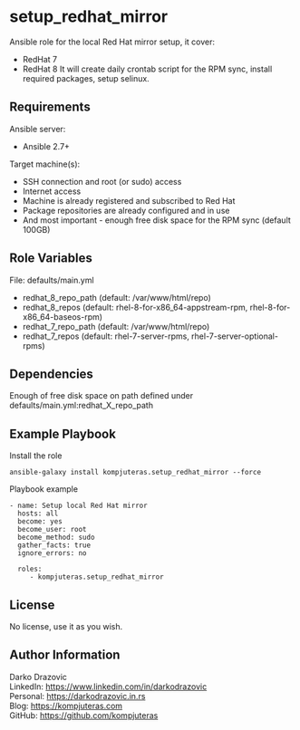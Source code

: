setup_redhat_mirror
=========

Ansible role for the local Red Hat mirror setup, it cover:
- RedHat 7
- RedHat 8
It will create daily crontab script for the RPM sync, install required packages, setup selinux.

Requirements
------------

Ansible server:
- Ansible 2.7+

Target machine(s):
- SSH connection and root (or sudo) access
- Internet access
- Machine is already registered and subscribed to Red Hat
- Package repositories are already configured and in use
- And most important - enough free disk space for the RPM sync (default 100GB)

Role Variables
--------------

File: defaults/main.yml
  - redhat_8_repo_path (default: /var/www/html/repo)
  - redhat_8_repos (default: rhel-8-for-x86_64-appstream-rpm, rhel-8-for-x86_64-baseos-rpm)
  - redhat_7_repo_path (default: /var/www/html/repo)
  - redhat_7_repos (default: rhel-7-server-rpms, rhel-7-server-optional-rpms)

Dependencies
------------

Enough of free disk space on path defined under defaults/main.yml:redhat_X_repo_path


Example Playbook
----------------
Install the role
```
ansible-galaxy install kompjuteras.setup_redhat_mirror --force
```

Playbook example
```
- name: Setup local Red Hat mirror
  hosts: all
  become: yes
  become_user: root
  become_method: sudo
  gather_facts: true
  ignore_errors: no

  roles:
     - kompjuteras.setup_redhat_mirror
```

License
-------

No license, use it as you wish.

Author Information
------------------

Darko Drazovic \
LinkedIn: https://www.linkedin.com/in/darkodrazovic \
Personal: https://darkodrazovic.in.rs \
Blog: https://kompjuteras.com \
GitHub: https://github.com/kompjuteras
